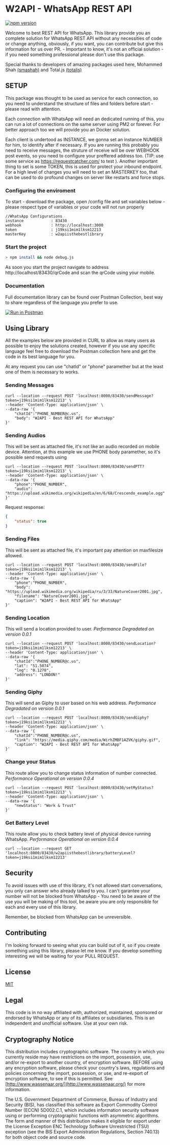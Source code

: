 # W2API - WhatsApp REST API 

[![npm version](https://img.shields.io/npm/v/w2api-master.svg?color=green)](https://www.npmjs.com/package/w2api-master)

Welcome to best REST API for WhatsApp. 
This library provide you an complete solution for WhatsApp REST API without any necessities of code or change anything, obviously, if you want, you can contribute but give this information for us over PR. - Important to know, it's not an official solution - if you need something professional please don't use this package.

Special thanks to developers of amazing packages used here, Mohammed Shah [(smashah)](https://github.com/smashah) and Total.js [(totaljs)](https://github.com/totaljs)

## SETUP

This package was thought to be used as service for each connection, so you need to understand the structure of files and folders before start - please read with attention.

Each connection with WhatsApp will need an dedicated running of this, you can run a lot of connections on the same server using PM2 or forever. For better approach too we will provide you an Docker solution.

Each client is undertood as INSTANCE, we gonna set an instance NUMBER for him, to identify after if necessary. If you are running this probably you need to receive messages, the struture of receive will be over WEBHOOK post events, so you need to configure your preffered address too. (TIP: use some service as https://requestcatcher.com/ to test ). Another important thing to set is some TOKEN, this is used for protect your inbound endpoint. For a high level of changes you will need to set an MASTERKEY too, that can be used to do profound changes on server like restarts and force stops.

### Configuring the enviroment
To start - download the package, open /config file and set variables below - please respect type of variables or your code will not run properly

```plain
//WhatsApp Configurations		
instance            : 83430
webhook             : http://localhost:3000
token               : j19ksi1mim1lksm12213
masterKey           : w2apiisthebestlibrary
```

### Start the project

```bash
> npm install && node debug.js
```

As soon you start the project navigate to address http://localhost/83430/qrCode and scan the qrCode using your mobile.

### Documentation
Full documentation library can be found over Postman Collection, best way to share regardless of the language you prefer to use.

[![Run in Postman](https://run.pstmn.io/button.svg)](https://app.getpostman.com/run-collection/e785400267fa38cd5039)

## Using Library
All the examples below are provided in CURL to allow as many users as possible to enjoy the solutions created, however if you use any specific language feel free to download the Postman collection here and get the code in its best language for you.

At any request you can use "chatId" or "phone" paramether but at the least one of them is necessary to works.

### Sending Messages
```curl
curl --location --request POST 'localhost:8000/83430/sendMessage?token=j19ksi1mim1lksm12213' \
--header 'Content-Type: application/json' \
--data-raw '{
	"chatId":"PHONE_NUMBER@c.us",
	"body": "W2API - Best REST API for WhatsApp"
}'
```

### Sending Audios
This will be sent as attached file, it's not like an audio recorded on mobile device. 
Attention, at this example we use PHONE body paramether, so it's possible send requests using 
```curl
curl --location --request POST 'localhost:8000/83430/sendPTT?token=j19ksi1mim1lksm12213' \
--header 'Content-Type: application/json' \
--data-raw '{
	"phone":"PHONE_NUMBER",
	"audio": "https://upload.wikimedia.org/wikipedia/en/6/68/Crescendo_example.ogg"
}'
```

Request response:
```json
{
    "status": true
}
```

### Sending Files
This will be sent as attached file, it's important pay attention on maxfilesize allowed.
```curl
curl --location --request POST 'localhost:8000/83430/sendFile?token=j19ksi1mim1lksm12213' \
--header 'Content-Type: application/json' \
--data-raw '{
	"phone":"PHONE_NUMBER",
	"body": "https://upload.wikimedia.org/wikipedia/ru/3/33/NatureCover2001.jpg",
	"filename": "NatureCover2001.jpg",
	"caption": "W2API - Best REST API for WhatsApp"
}'
```

### Sending Location
This will send a location provided to user.
*Performance Degradated on version 0.0.1*
```curl
curl --location --request POST 'localhost:8000/83430/sendLocation?token=j19ksi1mim1lksm12213' \
--header 'Content-Type: application/json' \
--data-raw '{
	"chatId":"PHONE_NUMBER@c.us",
	"lat": "51.5074",
	"lng": "0.1278",
	"address": "LONDON!"
}'
```

### Sending Giphy
This will send an Giphy to user based on his web address.
*Performance Degradated on version 0.0.1*
```curl
curl --location --request POST 'localhost:8000/83430/sendGiphy?token=j19ksi1mim1lksm12213' \
--header 'Content-Type: application/json' \
--data-raw '{
	"chatId":"PHONE_NUMBER@c.us",
	"link": "https://media.giphy.com/media/WirhZMBF1AZVK/giphy.gif",
	"caption": "W2API - Best REST API for WhatsApp"
}'
```

### Change your Status
This route allow you to change status information of number connected.
*Performance Operational on version 0.0.4*
```curl
curl --location --request POST 'localhost:8000/83430/setMyStatus?token=j19ksi1mim1lksm12213' \
--header 'Content-Type: application/json' \
--data-raw '{
	"newStatus": "Work & Trust"
}'
```

### Get Battery Level
This route allow you to check battery level of physical device running WhatsApp.
*Performance Operational on version 0.0.4*
```curl
curl --location --request GET 'localhost:8000/83430/w2apiisthebestlibrary/batteryLevel?token=j19ksi1mim1lksm12213'
```
## Security

To avoid issues with use of this library, it's not allowed start conversations, you only can answer who already talked to you. I can't garantee your number will not be blocked from WhatsApp - You need to be aware of the use you will be making of this tool, be aware you are only responsible for each and every use of this library.

Remember, be blocked from WhatsApp can be unreversible.

## Contributing

I'm looking forward to seeing what you can build out of it, so if you create something using this library, please let me know. If you develop something interesting we will be waiting for your PULL REQUEST.

## License

[MIT](https://choosealicense.com/licenses/mit/)


## Legal

This code is in no way affiliated with, authorized, maintained, sponsored or endorsed by WhatsApp or any of its affiliates or subsidiaries. This is an independent and unofficial software. Use at your own risk.

## Cryptography Notice

This distribution includes cryptographic software. The country in which you currently reside may have restrictions on the import, possession, use, and/or re-export to another country, of encryption software. BEFORE using any encryption software, please check your country's laws, regulations and policies concerning the import, possession, or use, and re-export of encryption software, to see if this is permitted. See [http://www.wassenaar.org/](http://www.wassenaar.org/) for more information.

The U.S. Government Department of Commerce, Bureau of Industry and Security (BIS), has classified this software as Export Commodity Control Number (ECCN) 5D002.C.1, which includes information security software using or performing cryptographic functions with asymmetric algorithms. The form and manner of this distribution makes it eligible for export under the License Exception ENC Technology Software Unrestricted (TSU) exception (see the BIS Export Administration Regulations, Section 740.13) for both object code and source code.

